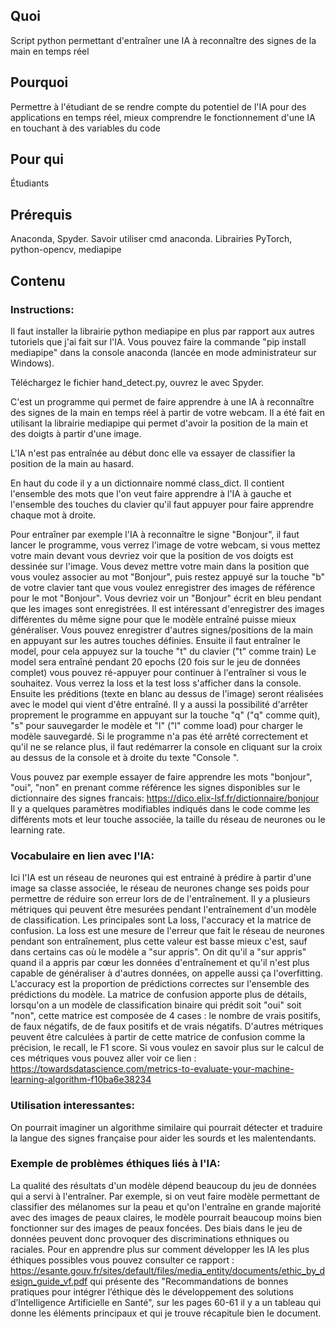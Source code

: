 ## Quoi
Script python permettant d'entraîner une IA à reconnaître des signes de la main en temps réel 

## Pourquoi
Permettre à l'étudiant de se rendre compte du potentiel de l'IA pour des applications en temps réel, mieux comprendre le fonctionnement d'une IA en touchant à des variables du code

## Pour qui
Étudiants

## Prérequis 
Anaconda, Spyder. Savoir utiliser cmd anaconda. Librairies PyTorch, python-opencv, mediapipe

## Contenu

### Instructions:
Il faut installer la librairie python mediapipe en plus par rapport aux autres tutoriels que j'ai fait sur l'IA. Vous pouvez faire la commande "pip install mediapipe" dans la console anaconda (lancée en mode administrateur sur Windows).

Téléchargez le fichier hand_detect.py, ouvrez le avec Spyder.

C'est un programme qui permet de faire apprendre à une IA à reconnaître des signes de la main en temps réel à partir de votre webcam. Il a été fait en utilisant la librairie mediapipe qui permet d'avoir la position de la main et des doigts à partir d'une image.

L'IA n'est pas entraînée au début donc elle va essayer de classifier la position de la main au hasard.

En haut du code il y a un dictionnaire nommé class_dict. Il contient l'ensemble des mots que l'on veut faire apprendre à l'IA à gauche et l'ensemble des touches du clavier qu'il faut appuyer pour faire apprendre chaque mot à droite.

Pour entraîner par exemple l'IA à reconnaître le signe "Bonjour", il faut lancer le programme, vous verrez l'image de votre webcam, si vous mettez votre main devant vous devriez voir que la position de vos doigts est dessinée sur l'image. Vous devez mettre votre main dans la position que vous voulez associer au mot  "Bonjour", puis restez appuyé sur la touche "b" de votre clavier tant que vous voulez enregistrer des images de référence pour le mot "Bonjour". Vous devriez voir un "Bonjour" écrit en bleu pendant que les images sont enregistrées. Il est intéressant d'enregistrer des images différentes du même signe pour que le modèle entraîné puisse mieux généraliser. Vous pouvez enregistrer d'autres signes/positions de la main en appuyant sur les autres touches définies.
Ensuite il faut entraîner le model, pour cela appuyez sur la touche "t" du clavier ("t" comme train)
Le model sera entraîné pendant 20 epochs (20 fois sur le jeu de données complet) vous pouvez ré-appuyer pour continuer à l'entraîner si vous le souhaitez. Vous verrez la loss et la test loss s'afficher dans la console. Ensuite les préditions (texte en blanc au dessus de l'image) seront réalisées avec le model qui vient d'être entraîné. 
Il y a aussi la possibilité d'arrêter proprement le programme en appuyant sur la touche "q" ("q" comme quit), "s" pour sauvegarder le modèle et "l" ("l" comme load) pour charger le modèle sauvegardé. Si le programme n'a pas été arrêté correctement et qu'il ne se relance plus, il faut redémarrer la console en cliquant sur la croix au dessus de la console et à droite du texte "Console ".

Vous pouvez par exemple essayer de faire apprendre les mots "bonjour", "oui", "non" en prenant comme référence les signes disponibles sur le dictionnaire des signes francais: https://dico.elix-lsf.fr/dictionnaire/bonjour
Il y a quelques paramètres modifiables indiqués dans le code comme les différents mots et leur touche associée, la taille du réseau de neurones ou le learning rate.

### Vocabulaire en lien avec l'IA:
Ici l'IA est un réseau de neurones qui est entrainé à prédire à partir d'une image sa classe associée, le réseau de neurones change ses poids pour permettre de réduire son erreur lors de de l'entraînement. Il y a plusieurs métriques qui peuvent être mesurées pendant l'entraînement d'un modèle de classification. Les principales sont La loss, l'accuracy et la matrice de confusion.
La loss est une mesure de l'erreur que fait le réseau de neurones pendant son entraînement, plus cette valeur est basse mieux c'est, sauf dans certains cas où le modèle a "sur appris". On dit qu'il a "sur appris" quand il a appris par cœur les données d'entraînement et qu'il n'est plus capable de généraliser à d'autres données, on appelle aussi ça l'overfitting. 
L'accuracy est la proportion de prédictions correctes sur l'ensemble des prédictions du modèle. La matrice de confusion apporte plus de détails, lorsqu'on a un modèle de classification binaire qui prédit soit "oui" soit "non", cette matrice est composée de 4 cases : le nombre de vrais positifs, de faux négatifs, de de faux positifs et de vrais négatifs. 
D'autres métriques peuvent être calculées à partir de cette matrice de confusion comme la précision, le recall, le F1 score. Si vous voulez en savoir plus sur le calcul de ces métriques vous pouvez aller voir ce lien : https://towardsdatascience.com/metrics-to-evaluate-your-machine-learning-algorithm-f10ba6e38234

### Utilisation interessantes:
On pourrait imaginer un algorithme similaire qui pourrait détecter et traduire la langue des signes française pour aider les sourds et les malentendants.

### Exemple de problèmes éthiques liés à l'IA:
La qualité des résultats d'un modèle dépend beaucoup du jeu de données qui a servi à l'entraîner. Par exemple, si on veut faire modèle permettant de classifier des mélanomes sur la peau et qu'on l'entraîne en grande majorité avec des images de peaux claires, le modèle pourrait beaucoup moins bien fonctionner sur des images de peaux foncées. Des biais dans le jeu de données peuvent donc provoquer des discriminations ethniques ou raciales.
Pour en apprendre plus sur comment développer les IA les plus éthiques possibles vous pouvez consulter ce rapport : https://esante.gouv.fr/sites/default/files/media_entity/documents/ethic_by_design_guide_vf.pdf
qui présente des "Recommandations de bonnes pratiques pour intégrer l’éthique dès le développement des solutions d’Intelligence Artificielle en Santé", sur les pages 60-61 il y a un tableau qui donne les éléments principaux et qui je trouve récapitule bien le document.



